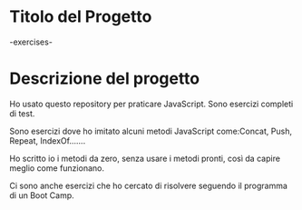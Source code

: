 # Titolo del Progetto
-exercises-
# Descrizione del progetto
Ho usato questo repository per praticare JavaScript. Sono esercizi completi di test.

Sono esercizi dove ho imitato alcuni metodi JavaScript come:Concat, Push, Repeat, IndexOf.......

Ho scritto io i metodi da zero, senza usare i metodi pronti, così da capire meglio come funzionano.

Ci sono anche esercizi che ho cercato di risolvere seguendo il programma di un Boot Camp.
